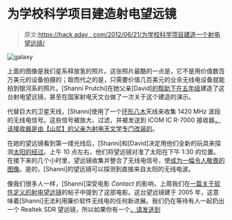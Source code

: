 # 为学校科学项目建造射电望远镜

> 原文:[https://hack aday . com/2012/06/21/为学校科学项目建造一个射电望远镜/](https://hackaday.com/2012/06/21/building-a-radio-telescope-for-a-school-science-project/)

![](../Images/fcb3c0e509407d771f4a034cf6165292.png "galaxy")

上面的图像是我们星系释放氢的照片。这张照片最酷的一点是，它不是用价值数百万美元的设备拍摄的；取而代之的是，只需要价值几百美元的业余无线电设备就能拍到银河系的照片。[Shanni Prutchi]在她父亲[David][的帮助下在五年级](http://home.comcast.net/~prutchi/index_files/astronomy.htm)建造了这台射电望远镜，甚至在国家射电天文台做了一次关于这个建造的演示。

代替巨大的卫星天线，[Shanni]使用了一个[环形八木](http://www.directivesystems.com/loopyagi.htm)天线来收集 1420 MHz 波段的无线电信号。这些信号被放大、过滤，并被发送到 ICOM IC R-7000 接收器[，该接收器是由【山尼】的父亲为射电天文学专门改装的](http://home.comcast.net/~shannip/icr7000mods.pdf)。

在她的望远镜看到第一缕光线后，[Shanni]和[David]决定用他们全新的玩具来探测[太阳的经过](http://home.comcast.net/~dprutchi/solar_transit.pdf)。上午 10 点左右，他们将望远镜对准了太阳在下午 1:30 的位置。在接下来的几个小时里，望远镜收集并整合了无线电信号，使[成为一幅令人敬畏的图像](http://home.comcast.net/~dprutchi/solar_transit.pdf)。是的，[Shanni]的望远镜可以探测到直接来自太阳的无线电波。

像我们很多人一样，[Shanni]深受电影 *Contact* 的影响，上周我们在[一篇关于软件定义的射电望远镜](http://hackaday.com/2012/06/17/ask-hackaday-has-anyone-built-a-radio-telescope/)的帖子中提到了这部电影。这台望远镜建于 2005 年，这意味着[Shanni]无法利用廉价软件无线电的任何新进展。我们仍在等待有人一起扔出一个 Realtek SDR 望远镜，所以如果你有一个[，请发送到](http://hackaday.com/contact-hack-a-day/)